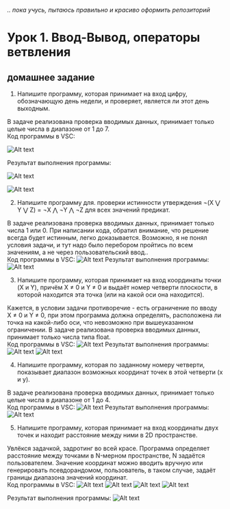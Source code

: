 *.. пока учусь, пытаюсь правильно и красиво оформить репозиторий*

# Урок 1. Ввод-Вывод, операторы ветвления
## домашнее задание 

1. Напишите программу, которая принимает на вход цифру, обозначающую день недели, и проверяет, является ли этот день выходным.  

В задаче реализована проверка вводимых данных, принимает только целые числа в диапазоне от 1 до 7.  
Код программы в VSC:

![Alt text](screenshots/ex_1%20code%2001.png)

Результат выполнения программы:

![Alt text](screenshots/ex_1%20outcome%2001.png)

![Alt text](screenshots/ex_1%20outcome%2002.png)

2. Напишите программу для. проверки истинности утверждения ¬(X ⋁ Y ⋁ Z) = ¬X ⋀ ¬Y ⋀ ¬Z для всех значений предикат.  

В задаче реализована проверка вводимых данных, принимает только числа 1 или 0. При написании кода, обратил внимание, что решение всегда будет истинным, легко доказывается. Возможно, я не понял условия задачи, и тут надо было перебором пройтись по всем значениям, а не через пользовательский ввод..  
Код программы в VSC:
![Alt text](screenshots/ex_2%20code%2001.png)
Результат выполнения программы:
![Alt text](screenshots/ex_2%20outcome%2001.png)

3. Напишите программу, которая принимает на вход координаты точки (X и Y), причём X ≠ 0 и Y ≠ 0 и выдаёт номер четверти плоскости, в которой находится эта точка (или на какой оси она находится).  

Кажется, в условии задачи противоречие - есть ограничение по вводу X ≠ 0 и Y ≠ 0, при этом программа должна определять, расположена ли точка на какой-либо оси, что невозможно при вышеуказанном ограничении. В задаче реализована проверка вводимых данных, принимает только числа типа float.  
Код программы в VSC:
![Alt text](screenshots/ex_3%20code%2001.png)
Результат выполнения программы:
![Alt text](screenshots/ex_3%20outcome%2001.png)
![Alt text](screenshots/ex_3%20outcome%2002.png)

4. Напишите программу, которая по заданному номеру четверти, показывает диапазон возможных координат точек в этой четверти (x и y).  

В задаче реализована проверка вводимых данных, принимает только целые числа в диапазоне от 1 до 4.  
Код программы в VSC:
![Alt text](screenshots/ex_4%20code%2001.png)
Результат выполнения программы:
![Alt text](screenshots/ex_4%20outcome%2001.png)

5. Напишите программу, которая принимает на вход координаты двух точек и находит расстояние между ними в 2D пространстве.  

Увлёкся задачкой, задротинг во всей красе. Программа определяет расстояние между точками в N-мерном пространстве, N задаётся пользователем. Значение координат можно вводить вручную или генерировать псевдорандомом, пользователь, в таком случае, задаёт границы диапазона значений координат.  
Код программы в VSC:
![Alt text](screenshots/ex_5%20code%2001.png)
![Alt text](screenshots/ex_5%20code%2002.png)
![Alt text](screenshots/ex_5%20code%2003.png)
![Alt text](screenshots/ex_5%20code%2004.png)

Результат выполнения программы:
![Alt text](screenshots/ex_5%20outcome%2001.png)


